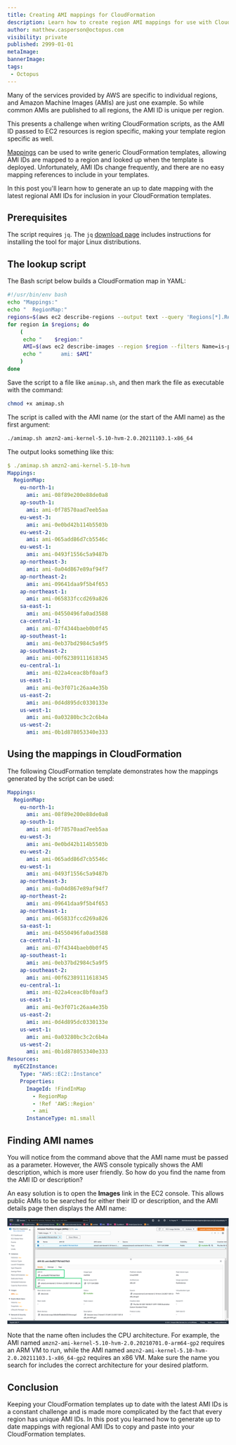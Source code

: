 ```yaml
---
title: Creating AMI mappings for CloudFormation
description: Learn how to create region AMI mappings for use with CloudFormation Templates
author: matthew.casperson@octopus.com
visibility: private
published: 2999-01-01
metaImage: 
bannerImage: 
tags:
 - Octopus
---
```


Many of the services provided by AWS are specific to individual regions, and Amazon Machine Images (AMIs) are just one example. So while common AMIs are published to all regions, the AMI ID is unique per region.

This presents a challenge when writing CloudFormation scripts, as the AMI ID passed to EC2 resources is region specific, making your template region specific as well.

[Mappings](https://docs.aws.amazon.com/AWSCloudFormation/latest/UserGuide/intrinsic-function-reference-findinmap.html) can be used to write generic CloudFormation templates, allowing AMI IDs are mapped to a region and looked up when the template is deployed. Unfortunately, AMI IDs change frequently, and there are no easy mapping references to include in your templates.

In this post you'll learn how to generate an up to date mapping with the latest regional AMI IDs for inclusion in your CloudFormation templates.

## Prerequisites

The script requires `jq`. The `jq` [download page](https://stedolan.github.io/jq/download/) includes instructions for installing the tool for major Linux distributions.

## The lookup script

The Bash script below builds a CloudFormation map in YAML:

```bash
#!/usr/bin/env bash
echo "Mappings:"
echo "  RegionMap:"
regions=$(aws ec2 describe-regions --output text --query 'Regions[*].RegionName')
for region in $regions; do
    (
     echo "    $region:"
     AMI=$(aws ec2 describe-images --region $region --filters Name=is-public,Values=true Name=name,Values="$1*" | jq -r '.Images |= sort_by(.CreationDate) | .Images | reverse | .[0].ImageId')
     echo "      ami: $AMI"
    )
done
```

Save the script to a file like `amimap.sh`, and then mark the file as executable with the command:

```bash
chmod +x amimap.sh
```

The script is called with the AMI name (or the start of the AMI name) as the first argument:

```bash
./amimap.sh amzn2-ami-kernel-5.10-hvm-2.0.20211103.1-x86_64
```

The output looks something like this:

```yaml
$ ./amimap.sh amzn2-ami-kernel-5.10-hvm
Mappings:
  RegionMap:
    eu-north-1:
      ami: ami-08f89e200e88de0a8
    ap-south-1:
      ami: ami-0f78570aad7eeb5aa
    eu-west-3:
      ami: ami-0e0bd42b114b5503b
    eu-west-2:
      ami: ami-065add86d7cb5546c
    eu-west-1:
      ami: ami-0493f1556c5a9487b
    ap-northeast-3:
      ami: ami-0a04d867e89af94f7
    ap-northeast-2:
      ami: ami-09641daa9f5b4f653
    ap-northeast-1:
      ami: ami-065833fccd269a826
    sa-east-1:
      ami: ami-04550496fa0ad3588
    ca-central-1:
      ami: ami-07f4344baeb0b0f45
    ap-southeast-1:
      ami: ami-0eb37bd2984c5a9f5
    ap-southeast-2:
      ami: ami-00f62389111618345
    eu-central-1:
      ami: ami-022a4ceac8bf0aaf3
    us-east-1:
      ami: ami-0e3f071c26aa4e35b
    us-east-2:
      ami: ami-0d4d895dc0330133e
    us-west-1:
      ami: ami-0a03280bc3c2c6b4a
    us-west-2:
      ami: ami-0b1d878053340e333
```

## Using the mappings in CloudFormation

The following CloudFormation template demonstrates how the mappings generated by the script can be used:

```yaml
Mappings:
  RegionMap:
    eu-north-1:
      ami: ami-08f89e200e88de0a8
    ap-south-1:
      ami: ami-0f78570aad7eeb5aa
    eu-west-3:
      ami: ami-0e0bd42b114b5503b
    eu-west-2:
      ami: ami-065add86d7cb5546c
    eu-west-1:
      ami: ami-0493f1556c5a9487b
    ap-northeast-3:
      ami: ami-0a04d867e89af94f7
    ap-northeast-2:
      ami: ami-09641daa9f5b4f653
    ap-northeast-1:
      ami: ami-065833fccd269a826
    sa-east-1:
      ami: ami-04550496fa0ad3588
    ca-central-1:
      ami: ami-07f4344baeb0b0f45
    ap-southeast-1:
      ami: ami-0eb37bd2984c5a9f5
    ap-southeast-2:
      ami: ami-00f62389111618345
    eu-central-1:
      ami: ami-022a4ceac8bf0aaf3
    us-east-1:
      ami: ami-0e3f071c26aa4e35b
    us-east-2:
      ami: ami-0d4d895dc0330133e
    us-west-1:
      ami: ami-0a03280bc3c2c6b4a
    us-west-2:
      ami: ami-0b1d878053340e333
Resources: 
  myEC2Instance: 
    Type: "AWS::EC2::Instance"
    Properties: 
      ImageId: !FindInMap
        - RegionMap
        - !Ref 'AWS::Region'
        - ami
      InstanceType: m1.small
```

## Finding AMI names

You will notice from the command above that the AMI name must be passed as a parameter. However, the AWS console typically shows the AMI description, which is more user friendly. So how do you find the name from the AMI ID or description?

An easy solution is to open the **Images** link in the EC2 console. This allows public AMIs to be searched for either their ID or description, and the AMI details page then displays the AMI name:

![AMI Details page](ami-details.png)

Note that the name often includes the CPU architecture. For example, the AMI named `amzn2-ami-kernel-5.10-hvm-2.0.20210701.0-arm64-gp2` requires an ARM VM to run, while the AMI named `amzn2-ami-kernel-5.10-hvm-2.0.20211103.1-x86_64-gp2` requires an x86 VM. Make sure the name you search for includes the correct architecture for your desired platform.

## Conclusion

Keeping your CloudFormation templates up to date with the latest AMI IDs is a constant challenge and is made more complicated by the fact that every region has unique AMI IDs. In this post you learned how to generate up to date mappings with regional AMI IDs to copy and paste into your CloudFormation templates.
